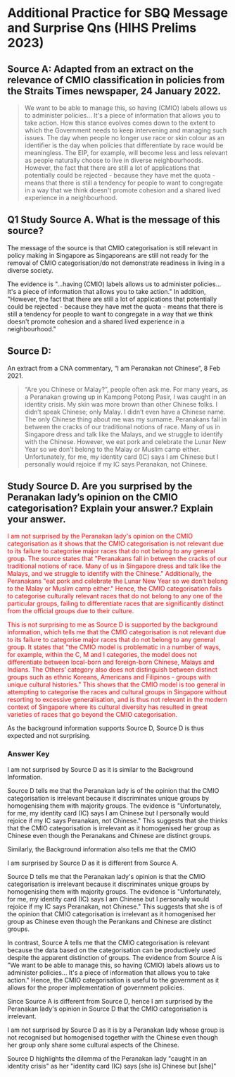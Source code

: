 # Additional Practice for SBQ Message and Surprise Qns (HIHS Prelims 2023)
## Source A: Adapted from an extract on the relevance of CMIO classification in policies from the Straits Times newspaper, 24 January 2022.
> We want to be able to manage this, so having (CMIO) labels allows us to administer policies… It's a piece of information that allows you to take action. How this stance evolves comes down to the extent to which the Government needs to keep intervening and managing such issues. The day when people no longer use race or skin colour as an identifier is the day when policies that differentiate by race would be meaningless. The EIP, for example, will become less and less relevant as people naturally choose to live in diverse neighbourhoods. However, the fact that there are still a lot of applications that potentially could be rejected - because they have met the quota - means that there is still a tendency for people to want to congregate in a way that we think doesn't promote cohesion and a shared lived experience in a neighbourhood. 


## Q1 Study Source A. What is the message of this source?

The message of the source is that CMIO categorisation is still relevant in policy making in Singapore as Singaporeans are still not ready for the removal of CMIO categorisation/do not demonstrate readiness in living in a diverse society.

The evidence is "...having (CMIO) labels allows us to administer policies… It's a piece of information that allows you to take action." In addition, "However, the fact that there are still a lot of applications that potentially could be rejected - because they have met the quota - means that there is still a tendency for people to want to congregate in a way that we think doesn't promote cohesion and a shared lived experience in a neighbourhood."

## Source D:
An extract from a CNA commentary, “I am Peranakan not Chinese”, 8 Feb 2021.

> “Are you Chinese or Malay?”, people often ask me. For many years, as a Peranakan growing up in Kampong Potong Pasir, I was caught in an identity crisis. My skin was more brown than other Chinese folks. I didn’t speak Chinese; only Malay. I didn’t even have a Chinese name. The only Chinese thing about me was my surname. Peranakans fall in between the cracks of our traditional notions of race. Many of us in Singapore dress and talk like the Malays, and we struggle to identify with the Chinese. However, we eat pork and celebrate the Lunar New Year so we don’t belong to the Malay or Muslim camp either. Unfortunately, for me, my identity card (IC) says I am Chinese but I personally would rejoice if my IC says Peranakan, not Chinese.

## Study Source D. Are you surprised by the Peranakan lady’s opinion on the CMIO categorisation? Explain your answer.? Explain your answer.

<span style="color:red">I am not surprised by the Peranakan lady's opinion on the CMIO categorisation as it shows that the CMIO categorisation is not relevant due to its failure to categorise major races that do not belong to any general group. The source states that "Peranakans fall in between the cracks of our traditional notions of race. Many of us in Singapore dress and talk like the Malays, and we struggle to identify with the Chinese." Additionally, the Peranakans "eat pork and celebrate the Lunar New Year so we don’t belong to the Malay or Muslim camp either." Hence, the CMIO categorisation fails to categorise culturally relevant races that do not belong to any one of the particular groups, failing to differentiate races that are significantly distinct from the official groups due to their culture.</span>

<span style="color:red">This is not surprising to me as Source D is supported by the background information, which tells me that the CMIO categorisation is not relevant due to its failure to categorise major races that do not belong to any general group. It states that "the CMIO model is problematic in a number of ways, for example, within the C, M and I categories, the model does not differentiate between local-born and foreign-born Chinese, Malays and Indians. The Others’ category also does not distinguish between distinct groups such as ethnic Koreans, Americans and Filipinos - groups with unique cultural histories." This shows that the CMIO model is too general in attempting to categorise the races and cultural groups in Singapore without resorting to excessive generalisation, and is thus not relevant in the modern context of Singapore where its cultural diversity has resulted in great varieties of races that go beyond the CMIO categorisation.</span>

As the background information supports Source D, Source D is thus expected and not surprising.

### Answer Key
I am not surprised by Source D as it is similar to the Background Information.

Source D tells me that the Peranakan lady is of the opinion that the CMIO categorisation is irrelevant because it discriminates unique groups by homogenising them with majority groups. The evidence is "Unfortunately, for me, my identity card (IC) says I am Chinese but I personally would rejoice if my IC says Peranakan, not Chinese." This suggests that she thinks that the CMIO categorisation is irrelevant as it homogenised her group as Chinese even though the Peranakans and
Chinese are distinct groups.

Similarly, the Background information also tells me that the CMIO 

I am surprised by Source D as it is different from Source A.

Source D tells me that the Peranakan lady's opinion is that the CMIO categorisation is irrelevant because it discriminates unique groups by homogenising them with majority groups. The evidence is "Unfortunately, for me, my identity card (IC) says I am Chinese but I personally would rejoice if my IC says Peranakan, not Chinese." This suggests that she is of the opinion that CMIO categorisation is irrelevant as it homogenised her group as Chinese even though the Perankans and
Chinese are distinct groups.

In contrast, Source A tells me that the CMIO categorisation is relevant because the data based on the categorisation can be productively used despite the apparent distinction of groups. The evidence from Source A is "We want to be able to manage this, so having (CMIO) labels allows us to administer policies… It's a piece of information that allows you to take action." Hence, the CMIO categorisation is useful to the government as it allows for the proper implementation of government
policies. 

Since Source A is different from Source D, hence I am surprised by the Peranakan lady's opinion in Source D that the CMIO categorisation is irrelevant.

I am not surprised by Source D as it is by a Peranakan lady whose group is not recognised but homogenised together with the Chinese even though her group only share some cultural aspects of the Chinese.

Source D highlights the dilemma of the Peranakan lady "caught in an identity crisis" as her "identity card (IC) says [she is] Chinese but [she]"







